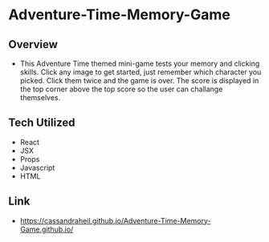 # Adventure-Time-Memory-Game
## Overview
* This Adventure Time themed mini-game tests your memory and clicking skills. Click any image to get started, just remember which character you picked. Click them twice and the game is over. The score is displayed in the top corner above the top score so the user can challange themselves.

## Tech Utilized
* React
* JSX
* Props
* Javascript
* HTML

## Link 
* https://cassandraheil.github.io/Adventure-Time-Memory-Game.github.io/